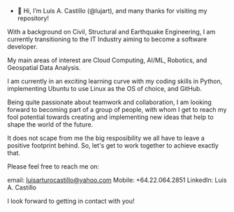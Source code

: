- 👋 Hi, I’m Luis A. Castillo  (@lujart), and many thanks for visiting my repository!

With a background on Civil, Structural and Earthquake Engineering, I am currently transitioning 
to the IT Industry aiming to become a software developer.

My main areas of interest are Cloud Computing, AI/ML, Robotics, and Geospatial Data Analysis.

I am currently in an exciting learning curve with my coding skills in Python, implementing
Ubuntu to use Linux as the OS of choice, and GitHub. 

Being quite passionate about teamwork and collaboration, I am looking forward to becoming part of a
group of people, with whom I get to reach my fool potential towards creating and implementing
new ideas that help to shape the world of the future. 

It does not scape from me the big resposibility we all have to leave a positive footprint behind. So, 
let's get to work together to achieve exactly that. 

Please feel free to reach me on:

email: luisarturocastillo@yahoo.com
Mobile: +64.22.064.2851
LinkedIn: Luis A. Castillo

I look forward to getting in contact with you!
